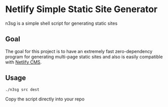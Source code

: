 # Netlify Simple Static Site Generator

n3sg is a simple shell script for generating static sites

## Goal

The goal for this project is to have an extremely fast zero-dependency program
for generating multi-page static sites and also is easily compatible with
[Netlify CMS](https://www.netlifycms.org/).

## Usage

```
./n3sg src dest
```

Copy the script directly into your repo
